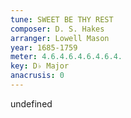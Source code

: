 ```yaml
---
tune: SWEET BE THY REST
composer: D. S. Hakes
arranger: Lowell Mason
year: 1685-1759
meter: 4.6.4.6.4.6.4.6.4.
key: D♭ Major
anacrusis: 0
---
```

undefined